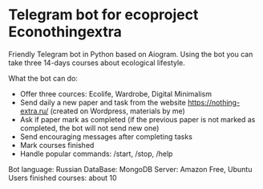 # Telegram bot for ecoproject Econothingextra

Friendly Telegram bot in Python based on Aiogram. 
Using the bot you can take three 14-days courses about ecological lifestyle.

What the bot can do:
- Offer three cources: Ecolife, Wardrobe, Digital Minimalism
- Send daily a new paper and task from the website https://nothing-extra.ru/ (created on Wordpress, materials by me)
- Ask if paper mark as completed (if the previous paper is not marked as completed, the bot will not send new one)
- Send encouraging messages after completing tasks
- Mark courses finished
- Handle popular commands: /start, /stop, /help

Bot language: Russian
DataBase: MongoDB
Server: Amazon Free, Ubuntu
Users finished courses: about 10
